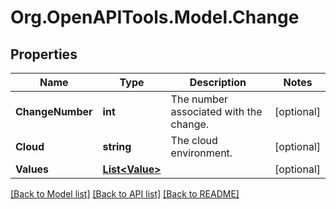 # Org.OpenAPITools.Model.Change

## Properties

Name | Type | Description | Notes
------------ | ------------- | ------------- | -------------
**ChangeNumber** | **int** | The number associated with the change. | [optional] 
**Cloud** | **string** | The cloud environment. | [optional] 
**Values** | [**List&lt;Value&gt;**](Value.md) |  | [optional] 

[[Back to Model list]](../README.md#documentation-for-models) [[Back to API list]](../README.md#documentation-for-api-endpoints) [[Back to README]](../README.md)

